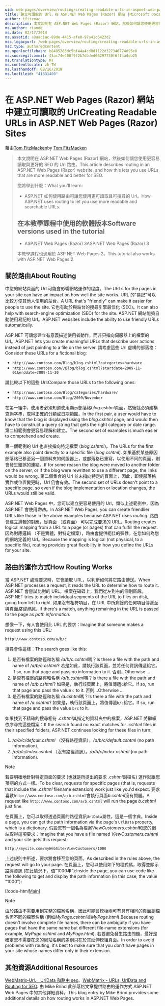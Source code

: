 ```yaml
---
uid: web-pages/overview/routing/creating-readable-urls-in-aspnet-web-pages-sites
title: 建立可讀取的 Url，在 ASP.NET Web Pages (Razor) 網站 |Microsoft Docs
author: tfitzmac
description: 本文說明在 ASP.NET Web Pages (Razor) 網站，然後如何讓您使用更容易讀取與更好的 SEO 的 Url 路由。 將項目方法...
ms.author: riande
ms.date: 02/17/2014
ms.assetid: a8aac1ac-89de-4415-afe0-97a41c6423d2
msc.legacyurl: /web-pages/overview/routing/creating-readable-urls-in-aspnet-web-pages-sites
msc.type: authoredcontent
ms.openlocfilehash: b8405283dc5bf44a4cd8d1122d327346774d95e8
ms.sourcegitcommit: 45ac74e400f9f2b7dbded66297730f6f14a4eb25
ms.translationtype: MT
ms.contentlocale: zh-TW
ms.lasthandoff: 08/16/2018
ms.locfileid: "41831400"
---
```

<a name="creating-readable-urls-in-aspnet-web-pages-razor-sites"></a><span data-ttu-id="40ca2-104">在 ASP.NET Web Pages (Razor) 網站中建立可讀取的 Url</span><span class="sxs-lookup"><span data-stu-id="40ca2-104">Creating Readable URLs in ASP.NET Web Pages (Razor) Sites</span></span>
====================
<span data-ttu-id="40ca2-105">藉由[Tom FitzMacken](https://github.com/tfitzmac)</span><span class="sxs-lookup"><span data-stu-id="40ca2-105">by [Tom FitzMacken](https://github.com/tfitzmac)</span></span>

> <span data-ttu-id="40ca2-106">本文說明在 ASP.NET Web Pages (Razor) 網站，然後如何讓您使用更容易讀取與更好的 SEO 的 Url 路由。</span><span class="sxs-lookup"><span data-stu-id="40ca2-106">This article describes routing in an ASP.NET Web Pages (Razor) website, and how this lets you use URLs that are more readable and better for SEO.</span></span>
> 
> <span data-ttu-id="40ca2-107">您將學到什麼：</span><span class="sxs-lookup"><span data-stu-id="40ca2-107">What you'll learn:</span></span>
> 
> - <span data-ttu-id="40ca2-108">ASP.NET 如何使用路由可讓您使用更可讀取且可搜尋的 Url。</span><span class="sxs-lookup"><span data-stu-id="40ca2-108">How ASP.NET uses routing to let you use more readable and searchable URLs.</span></span>
>   
> 
> ## <a name="software-versions-used-in-the-tutorial"></a><span data-ttu-id="40ca2-109">在本教學課程中使用的軟體版本</span><span class="sxs-lookup"><span data-stu-id="40ca2-109">Software versions used in the tutorial</span></span>
> 
> 
> - <span data-ttu-id="40ca2-110">ASP.NET Web Pages (Razor) 3</span><span class="sxs-lookup"><span data-stu-id="40ca2-110">ASP.NET Web Pages (Razor) 3</span></span>
>   
> 
> <span data-ttu-id="40ca2-111">本教學課程也適用於 ASP.NET Web Pages 2。</span><span class="sxs-lookup"><span data-stu-id="40ca2-111">This tutorial also works with ASP.NET Web Pages 2.</span></span>


## <a name="about-routing"></a><span data-ttu-id="40ca2-112">關於路由</span><span class="sxs-lookup"><span data-stu-id="40ca2-112">About Routing</span></span>

<span data-ttu-id="40ca2-113">中您的網站頁面的 Url 可能會影響網站運作的程度。</span><span class="sxs-lookup"><span data-stu-id="40ca2-113">The URLs for the pages in your site can have an impact on how well the site works.</span></span> <span data-ttu-id="40ca2-114">URL 的&quot;易記&quot;可以比較方便其他人使用的站台。</span><span class="sxs-lookup"><span data-stu-id="40ca2-114">A URL that's &quot;friendly&quot; can make it easier for people to use the site.</span></span> <span data-ttu-id="40ca2-115">它也有助於與站台的搜尋引擎最佳化 (SEO)。</span><span class="sxs-lookup"><span data-stu-id="40ca2-115">It can also help with search-engine optimization (SEO) for the site.</span></span> <span data-ttu-id="40ca2-116">ASP.NET 網站能夠自動使用易記的 Url。</span><span class="sxs-lookup"><span data-stu-id="40ca2-116">ASP.NET websites include the ability to use friendly URLs automatically.</span></span>

<span data-ttu-id="40ca2-117">ASP.NET 可讓您建立有意義描述使用者動作，而非只指向伺服器上的檔案的 Url。</span><span class="sxs-lookup"><span data-stu-id="40ca2-117">ASP.NET lets you create meaningful URLs that describe user actions instead of just pointing to a file on the server.</span></span> <span data-ttu-id="40ca2-118">請考慮這些 Url 虛構的部落格：</span><span class="sxs-lookup"><span data-stu-id="40ca2-118">Consider these URLs for a fictional blog:</span></span>

- `http://www.contoso.com/Blog/blog.cshtml?categories=hardware`
- `http://www.contoso.com//Blog/blog.cshtml?startdate=2009-11-01&enddate=2009-11-30`

<span data-ttu-id="40ca2-119">請比較以下的這些 Url:</span><span class="sxs-lookup"><span data-stu-id="40ca2-119">Compare those URLs to the following ones:</span></span>

- `http://www.contoso.com/Blog/categories/hardware/`
- `http://www.contoso.com/Blog/2009/November`

<span data-ttu-id="40ca2-120">在第一組中，使用者必須知道使用顯示部落格*blog.cshtml*頁面，然後就必須建構查詢字串，取得正確的分類或日期範圍。</span><span class="sxs-lookup"><span data-stu-id="40ca2-120">In the first pair, a user would have to know that the blog is displayed using the *blog.cshtml* page, and would then have to construct a query string that gets the right category or date range.</span></span> <span data-ttu-id="40ca2-121">第二組範例會更容易理解和建立。</span><span class="sxs-lookup"><span data-stu-id="40ca2-121">The second set of examples is much easier to comprehend and create.</span></span>

<span data-ttu-id="40ca2-122">第一個範例的 Url 也直接指向特定檔案 (*blog.cshtml*)。</span><span class="sxs-lookup"><span data-stu-id="40ca2-122">The URLs for the first example also point directly to a specific file (*blog.cshtml*).</span></span> <span data-ttu-id="40ca2-123">如果基於某些原因部落格已移至另一個資料夾的伺服器上，或部落格已重寫，以使用不同的頁面，則會發生錯誤的連結。</span><span class="sxs-lookup"><span data-stu-id="40ca2-123">If for some reason the blog were moved to another folder on the server, or if the blog were rewritten to use a different page, the links would be wrong.</span></span> <span data-ttu-id="40ca2-124">第二個集合的 Url 並未指向特定的頁面上，因此，即使部落格實作或位置變更時，Url 仍會有效。</span><span class="sxs-lookup"><span data-stu-id="40ca2-124">The second set of URLs doesn't point to a specific page, so even if the blog implementation or location changes, the URLs would still be valid.</span></span>

<span data-ttu-id="40ca2-125">ASP.NET Web Pages 中，您可以建立更容易使用的 Url，類似上述範例中，因為 ASP.NET 會使用*路由*。</span><span class="sxs-lookup"><span data-stu-id="40ca2-125">In ASP.NET Web Pages, you can create friendlier URLs like those in the above examples because ASP.NET uses *routing*.</span></span> <span data-ttu-id="40ca2-126">路由會建立邏輯的對應，從頁面 （或頁面） 可以完成要求的 URL。</span><span class="sxs-lookup"><span data-stu-id="40ca2-126">Routing creates logical mapping from a URL to a page (or pages) that can fulfill the request.</span></span> <span data-ttu-id="40ca2-127">因為對應邏輯 （不是實體，對特定檔案），路由會提供絕佳的彈性，在您如何為您的網站定義的 Url。</span><span class="sxs-lookup"><span data-stu-id="40ca2-127">Because the mapping is logical (not physical, to a specific file), routing provides great flexibility in how you define the URLs for your site.</span></span>

## <a name="how-routing-works"></a><span data-ttu-id="40ca2-128">路由的運作方式</span><span class="sxs-lookup"><span data-stu-id="40ca2-128">How Routing Works</span></span>

<span data-ttu-id="40ca2-129">當 ASP.NET 處理要求時，它會讀取 URL，以判斷如何將它路由傳送。</span><span class="sxs-lookup"><span data-stu-id="40ca2-129">When ASP.NET processes a request, it reads the URL to determine how to route it.</span></span> <span data-ttu-id="40ca2-130">ASP.NET 會嘗試比對的 URL，檔案在磁碟上，我們從左到右的個別區段。</span><span class="sxs-lookup"><span data-stu-id="40ca2-130">ASP.NET tries to match individual segments of the URL to files on disk, going from left to right.</span></span> <span data-ttu-id="40ca2-131">如果沒有相符項目，在 URL 中所剩餘的任何項目傳遞至與頁面*路徑資訊*。</span><span class="sxs-lookup"><span data-stu-id="40ca2-131">If there's a match, anything remaining in the URL is passed to the page as *path information*.</span></span>

<span data-ttu-id="40ca2-132">想像一下，有人會使用此 URL 的要求：</span><span class="sxs-lookup"><span data-stu-id="40ca2-132">Imagine that someone makes a request using this URL:</span></span>

`http://www.contoso.com/a/b/c`

<span data-ttu-id="40ca2-133">搜尋會像這樣：</span><span class="sxs-lookup"><span data-stu-id="40ca2-133">The search goes like this:</span></span>

1. <span data-ttu-id="40ca2-134">是否有檔案的路徑和名稱 */a/b/c.cshtml*嗎？</span><span class="sxs-lookup"><span data-stu-id="40ca2-134">Is there a file with the path and name of */a/b/c.cshtml*?</span></span> <span data-ttu-id="40ca2-135">若是如此，請執行該頁面，並將任何資訊傳遞給它。</span><span class="sxs-lookup"><span data-stu-id="40ca2-135">If so, run that page and pass no information to it.</span></span> <span data-ttu-id="40ca2-136">否則...</span><span class="sxs-lookup"><span data-stu-id="40ca2-136">Otherwise ...</span></span>
2. <span data-ttu-id="40ca2-137">是否有檔案的路徑和名稱 */a/b.cshtml*嗎？</span><span class="sxs-lookup"><span data-stu-id="40ca2-137">Is there a file with the path and name of */a/b.cshtml*?</span></span> <span data-ttu-id="40ca2-138">如果是，執行該頁面上，將值傳遞`c`給它。</span><span class="sxs-lookup"><span data-stu-id="40ca2-138">If so, run that page and pass the value `c` to it.</span></span> <span data-ttu-id="40ca2-139">否則...</span><span class="sxs-lookup"><span data-stu-id="40ca2-139">Otherwise …</span></span>
3. <span data-ttu-id="40ca2-140">是否有檔案的路徑和名稱 */a.cshtml*嗎？</span><span class="sxs-lookup"><span data-stu-id="40ca2-140">Is there a file with the path and name of */a.cshtml*?</span></span> <span data-ttu-id="40ca2-141">如果是，執行該頁面上，將值傳遞`b/c`給它。</span><span class="sxs-lookup"><span data-stu-id="40ca2-141">If so, run that page and pass the value `b/c` to it.</span></span>

<span data-ttu-id="40ca2-142">如果找到不精確的搜尋相符 *.cshtml*其指定的資料夾中的檔案，ASP.NET 將繼續依序尋找這些檔案：</span><span class="sxs-lookup"><span data-stu-id="40ca2-142">If the search found no exact matches for *.cshtml* files in their specified folders, ASP.NET continues looking for these files in turn:</span></span>

1. <span data-ttu-id="40ca2-143">*/a/b/c/default.cshtml* （沒有路徑資訊）。</span><span class="sxs-lookup"><span data-stu-id="40ca2-143">*/a/b/c/default.cshtml* (no path information).</span></span>
2. <span data-ttu-id="40ca2-144">*/a/b/c/index.cshtml* （沒有路徑資訊）。</span><span class="sxs-lookup"><span data-stu-id="40ca2-144">*/a/b/c/index.cshtml* (no path information).</span></span>

> [!NOTE]
> <span data-ttu-id="40ca2-145">若要明確地針對特定頁面的要求 (也就是所提出的要求 *.cshtml*副檔名) 運作就跟您預期的方式一樣。</span><span class="sxs-lookup"><span data-stu-id="40ca2-145">To be clear, requests for specific pages (that is, requests that include the *.cshtml* filename extension) work just like you'd expect.</span></span> <span data-ttu-id="40ca2-146">要求喜歡`http://www.contoso.com/a/b.cshtml`會執行頁面*b.cshtml*沒有問題。</span><span class="sxs-lookup"><span data-stu-id="40ca2-146">A request like `http://www.contoso.com/a/b.cshtml` will run the page *b.cshtml* just fine.</span></span>


<span data-ttu-id="40ca2-147">在頁面上，您可以取得透過頁面的路徑資訊`UrlData`屬性，這是一個字典。</span><span class="sxs-lookup"><span data-stu-id="40ca2-147">Inside a page, you can get the path information via the page's `UrlData` property, which is a dictionary.</span></span> <span data-ttu-id="40ca2-148">假設您有一個名為檔案*ViewCustomers.cshtml*和您的網站取得這項要求：</span><span class="sxs-lookup"><span data-stu-id="40ca2-148">Imagine that you have a file named *ViewCustomers.cshtml* and your site gets this request:</span></span>

`http://mysite.com/myWebSite/ViewCustomers/1000`

<span data-ttu-id="40ca2-149">上述規則中所述，要求將會移至您的頁面。</span><span class="sxs-lookup"><span data-stu-id="40ca2-149">As described in the rules above, the request will go to your page.</span></span> <span data-ttu-id="40ca2-150">在頁面上，您可以使用如下的程式碼，取得並顯示路徑資訊 (在此情況下，值&quot;1000年&quot;):</span><span class="sxs-lookup"><span data-stu-id="40ca2-150">Inside the page, you can use code like the following to get and display the path information (in this case, the value &quot;1000&quot;):</span></span>

[!code-html[Main](creating-readable-urls-in-aspnet-web-pages-sites/samples/sample1.html)]

> [!NOTE]
> <span data-ttu-id="40ca2-151">由於路由不需要用到完整的檔案名稱，因此可能會模稜兩可有具有相同的頁面副檔名但不同的檔案名稱 (例如*MyPage.cshtml*並*MyPage.html*).</span><span class="sxs-lookup"><span data-stu-id="40ca2-151">Because routing doesn't involve complete file names, there can be ambiguity if you have pages that have the same name but different file-name extensions (for example, *MyPage.cshtml* and *MyPage.html*).</span></span> <span data-ttu-id="40ca2-152">若要避免發生路由問題，最好是確定您不需要在您的網站名稱的差別只在於其延伸模組頁面。</span><span class="sxs-lookup"><span data-stu-id="40ca2-152">In order to avoid problems with routing, it's best to make sure that you don't have pages in your site whose names differ only in their extension.</span></span>


<a id="Additional_Resources"></a>
## <a name="additional-resources"></a><span data-ttu-id="40ca2-153">其他資源</span><span class="sxs-lookup"><span data-stu-id="40ca2-153">Additional Resources</span></span>

<span data-ttu-id="40ca2-154">[WebMatrix-Url、 UrlData 和路由 seo](http://www.mikesdotnetting.com/Article/165/WebMatrix-URLs-UrlData-and-Routing-for-SEO)。</span><span class="sxs-lookup"><span data-stu-id="40ca2-154">[WebMatrix - URLs, UrlData and Routing for SEO](http://www.mikesdotnetting.com/Article/165/WebMatrix-URLs-UrlData-and-Routing-for-SEO).</span></span> <span data-ttu-id="40ca2-155">由 Mike Brind 此部落格文章提供路由的運作方式 ASP.NET Web Pages 中的其他詳細資料。</span><span class="sxs-lookup"><span data-stu-id="40ca2-155">This blog entry by Mike Brind provides some additional details on how routing works in ASP.NET Web Pages.</span></span>
